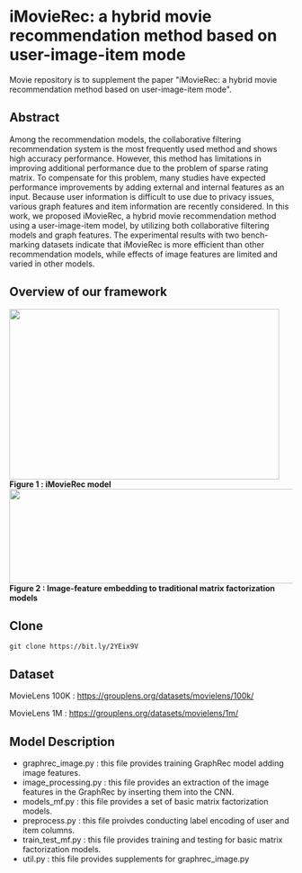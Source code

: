 # iMovieRec: a hybrid movie recommendation method based on user-image-item mode
Movie repository is to supplement the paper "iMovieRec: a hybrid movie recommendation method based on user-image-item mode".

## Abstract
Among the recommendation models, the collaborative filtering recommendation system is the most frequently used method and shows high accuracy performance. However, this method has limitations in improving additional performance due to the problem of sparse rating matrix. To compensate for this problem, many studies have expected performance improvements by adding external and internal features as an input. Because user information is difficult to use due to privacy issues, various graph features and item information are recently considered. In this work, we proposed iMovieRec, a hybrid movie recommendation method using a user-image-item model, by utilizing both collaborative filtering models and graph features. The experimental results with two bench-marking datasets indicate that iMovieRec is more efficient than other recommendation models, while effects of image features are limited and varied in other models. 

## Overview of our framework
<img src="https://user-images.githubusercontent.com/43632309/105990739-43baeb00-60e6-11eb-8117-a12310ccc655.png" width="480" height="303">
<strong>Figure 1 : iMovieRec model</strong>
<br>
<img src="https://user-images.githubusercontent.com/43632309/105991281-effcd180-60e6-11eb-8cd4-b2420b0329c4.png" width="613" height="168">
<strong>Figure 2 : Image-feature embedding to traditional matrix factorization models</strong>

## Clone
```
git clone https://bit.ly/2YEix9V
```

## Dataset
MovieLens 100K : https://grouplens.org/datasets/movielens/100k/

MovieLens 1M : https://grouplens.org/datasets/movielens/1m/

## Model Description
* graphrec_image.py : this file provides training GraphRec model adding image features.
* image_processing.py : this file provides an extraction of the image features in the GraphRec by inserting them into the CNN.
* models_mf.py : this file provides a set of basic matrix factorization models.
* preprocess.py : this file proivdes conducting label encoding of user and item columns.
* train_test_mf.py : this file provides training and testing for basic matrix factorization models.
* util.py : this file provides supplements for graphrec_image.py
